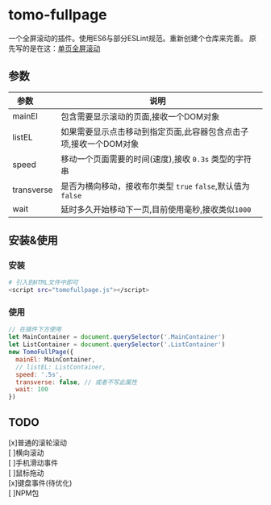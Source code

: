 # tomo-fullpage
一个全屏滚动的插件。使用ES6与部分ESLint规范。重新创建个仓库来完善。
原先写的是在这：[单页全屏滚动](https://github.com/gutrse3321/my-front-practice/tree/master/tomo-fullpage)
## 参数
| 参数       | 说明  |
| --------   | -----|
| mainEl     | 包含需要显示滚动的页面,接收一个DOM对象                           |
| listEL     | 如果需要显示点击移动到指定页面,此容器包含点击子项,接收一个DOM对象 |
| speed      | 移动一个页面需要的时间(速度),接收 `0.3s` 类型的字符串|
| transverse | 是否为横向移动，接收布尔类型 `true` `false`,默认值为`false`|
| wait       | 延时多久开始移动下一页,目前使用毫秒,接收类似`1000`|
## 安装&使用
### 安装
``` bash
# 引入到HTML文件中即可
<script src="tomofullpage.js"></script>
```
### 使用
``` javascript
// 在插件下方使用
let MainContainer = document.querySelector('.MainContainer')
let ListContainer = document.querySelector('.ListContainer')
new TomoFullPage({
  mainEl: MainContainer,
  // listEL: ListContainer,
  speed: '.5s',
  transverse: false, // 或者不写此属性
  wait: 100
})
```
## TODO
[x]普通的滚轮滚动<br>
[ ]横向滚动<br>
[ ]手机滑动事件<br>
[ ]鼠标拖动<br>
[x]键盘事件(待优化)<br>
[ ]NPM包<br>